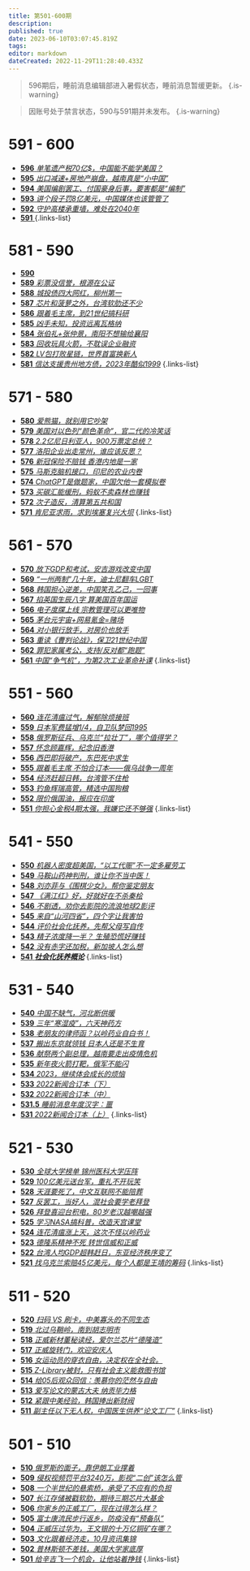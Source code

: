 ```yaml
---
title: 第501-600期
description: 
published: true
date: 2023-06-10T03:07:45.819Z
tags: 
editor: markdown
dateCreated: 2022-11-29T11:28:40.433Z
---
```


> 596期后，睡前消息编辑部进入暑假状态，睡前消息暂缓更新。
{.is-warning}

> 因账号处于禁言状态，590与591期并未发布。
{.is-warning}

# 591 - 600
- [**596** *单笔遗产税70亿$，中国能不能学美国？*](./501-600/596.md)
- [**595** *出口减速+房地产崩盘，越南真是“小中国”*](./501-600/595.md)
- [**594** *美国编剧罢工、付国豪身后事，要害都是“编制”*](./501-600/594.md)
- [**593** *讲个段子罚8亿美元，中国媒体也该管管了*](./501-600/593.md)
- [**592** *守护高楼承重墙，难处在2040年*](./501-600/592.md)
- [**591** ](./501-600/591.md)
{.links-list}

# 581 - 590
- [**590** ](./501-600/590.md)
- [**589** *彩票没信誉，根源在公证*](./501-600/589.md)
- [**588** *城投债四大网红，柳州第一*](./501-600/588.md)
- [**587** *芯片和菠萝之外，台湾软肋还不少*](./501-600/587.md)
- [**586** *跟着毛主席，到21世纪搞科研*](./501-600/586.md)
- [**585** *凶手未知，投资远离瓦格纳*](./501-600/585.md)
- [**584** *张伯礼+张仲景，南阳不想输给襄阳*](./501-600/584.md)
- [**583** *回收玩具火箭，不耽误企业融资*](./501-600/583.md)
- [**582** *LV包打败星链，世界首富换新人*](./501-600/582.md)
- [**581** *信达支援贵州地方债，2023年酷似1999*](./501-600/581.md)
{.links-list}

# 571 - 580
- [**580** *爱熊猫，就别用它吵架*](./501-600/580.md)
- [**579** *美国对以色列“颜色革命”，官二代的冷笑话*](./501-600/579.md)
- [**578** *2.2亿尼日利亚人，900万票定总统？*](./501-600/578.md)
- [**577** *洛阳企业出走常州，谁应该反思？*](./501-600/577.md)
- [**576** *新冠保险不赔钱 香港内地是一家*](./501-600/576.md)
- [**575** *马斯克脑机接口，印尼的农业内卷*](./501-600/575.md)
- [**574** *ChatGPT是做题家，中国欠他一套模拟卷*](./501-600/574.md)
- [**573** *买碳汇能缓刑，蚂蚁不卖森林也赚钱*](./501-600/573.md)
- [**572** *次子造反，清算第五共和国*](./501-600/572.md)
- [**571** *肯尼亚求雨，求到埃塞复兴大坝*](./501-600/571.md)
{.links-list}

# 561 - 570
- [**570** *放下GDP和考试，安吉游戏改变中国*](./501-600/570.md)
- [**569** *“一州两制”几十年，迪士尼翻车LGBT*](./501-600/569.md)
- [**568** *韩国担心逆差，中国笑孔乙己，一回事*](./501-600/568.md)
- [**567** *掐英国生辰八字 算美国百年国运*](./501-600/567.md)
- [**566** *电子度牒上线 宗教管理可以更唯物*](./501-600/566.md)
- [**565** *茅台元宇宙+网易氪金=赌场*](./501-600/565.md)
- [**564** *对小银行放手，对房价也放手*](./501-600/564.md)
- [**563** *重读《曹刿论战》，保卫21世纪中国*](./501-600/563.md)
- [**562** *罪犯家属考公，支持/反对都“跑题”*](./501-600/562.md)
- [**561** *中国“争气机”，为第2次工业革命补课*](./501-600/561.md)
{.links-list}

# 551 - 560
- [**560** *连花清瘟过气，解郁除烦接班*](./501-600/560.md)
- [**559** *日本军费猛增1/4，自卫队梦回1995*](./501-600/559.md)
- [**558** *俄罗斯征兵、乌克兰“拉壮丁”，哪个值得学？*](./501-600/558.md)
- [**557** *怀念顾嘉辉，纪念旧香港*](./501-600/557.md)
- [**556** *西巴即将破产，东巴死中求生*](./501-600/556.md)
- [**555** *跟着毛主席 不怕合订本——俄乌战争一周年*](./501-600/555.md)
- [**554** *经济赶超日韩，台湾管不住枪*](./501-600/554.md)
- [**553** *钓鱼辉瑞高管，精选中国狗粮*](./501-600/553.md)
- [**552** *限价俄国油，报应在印度*](./501-600/552.md)
- [**551** *你担心金税4期太强，我嫌它还不够强*](./501-600/551.md)
{.links-list}

# 541 - 550
- [**550** *机器人密度超美国，“以工代赈”不一定多雇劳工*](./501-600/550.md)
- [**549** *马鞍山药神判刑，谁让你不当中医！*](./501-600/549.md)
- [**548** *刘亦菲与《围棋少女》，帮你鉴定朋友*](./501-600/548.md)
- [**547** *《满江红》好，好就好在不杀秦桧*](./501-600/547.md)
- [**546** *不剧透，劝你去影院的流浪地球2影评*](./501-600/546.md)
- [**545** *来自“山河四省”，四个字让我害怕*](./501-600/545.md)
- [**544** *评价社会化抚养，先帮父母写自传*](./501-600/544.md)
- [**543** *精子浓度降一半？ 生殖恐慌好赚钱*](./501-600/543.md)
- [**542** *没有赤字还加税，新加坡人怎么想*](./501-600/542.md)
- [**541** ***社会化抚养概论***](./501-600/541.md)
{.links-list}

# 531 - 540
- [**540** *中国不缺气，河北断供暖*](./501-600/540.md)
- [**539** *三年“寒湿疫”，六天神药方*](./501-600/539.md)
- [**538** *老朋友的律师函？以岭药业自白书！*](./501-600/538.md)
- [**537** *搬出东京就领钱 日本人还是不生育*](./501-600/537.md)
- [**536** *献祭两个副总理，越南要走出疫情危机*](./501-600/536.md)
- [**535** *新年夜火箭打靶，俄军不能闪*](./501-600/535.md)
- [**534** *2023，继续体会成长的烦恼*](./501-600/534.md)
- [**533** *2022新闻合订本（下）*](./501-600/533.md)
- [**532** *2022新闻合订本（中）*](./501-600/532.md)
- [**531.5** *睡前消息年度汉字：噩*](531-2)
- [**531** *2022新闻合订本（上）*](./501-600/531.md)
{.links-list}

# 521 - 530
- [**530** *全球大学榜单 锦州医科大学压阵*](./501-600/530.md)
- [**529** *100亿美元送台军，重礼不开玩笑*](./501-600/529.md)
- [**528** *天涯要死了，中文互联网不能陪葬*](./501-600/528.md)
- [**527** *反罢工，当好人，混社会要学老拜登*](./501-600/527.md)
- [**526** *拜登喜迎台积电，80岁老汉越嘲越强*](./501-600/526.md)
- [**525** *学习NASA搞科普，改造天宫课堂*](./501-600/525.md)
- [**524** *连花清瘟涨上天，这次不怪以岭药业*](./501-600/524.md)
- [**523** *德隆系精神不死 转世信威和正威*](./501-600/523.md)
- [**522** *台湾人均GDP超韩赶日，东亚经济秩序变了*](./501-600/522.md)
- [**521** *找乌克兰索赔45亿美元，每个人都是王靖的筹码*](./501-600/521.md)
{.links-list}

# 511 - 520
- [**520** *扫码 VS 刷卡，中美寡头的不同生态*](./501-600/520.md)
- [**519** *北过乌鞘岭，南到胡志明市*](./501-600/519.md)
- [**518** *正威新材董秘读经，爱尔兰芯片“德隆造”*](./501-600/518.md)
- [**517** *正威旋转门，欢迎安庆人*](./501-600/517.md)
- [**516** *女运动员的穿衣自由，决定权在全社会。*](./501-600/516.md)
- [**515** *Z-Library被封，只有社会主义能救图书馆*](./501-600/515.md)
- [**514** *给05后观众回信：羡慕你的茫然与自由*](./501-600/514.md)
- [**513** *爱写论文的蒙古大夫 纳贡毕力格*](./501-600/513.md)
- [**512** *紧跟中美经验，韩国捧出新财阀*](./501-600/512.md)
- [**511** *副主任以下无人权，中国医生供养“论文工厂”*](./501-600/511.md)
{.links-list}

# 501 - 510
- [**510** *俄罗斯的面子，靠伊朗工业撑着*](./501-600/510.md)
- [**509** *侵权视频罚平台3240万，影视“二创”该怎么管*](./501-600/509.md)
- [**508** *一个半世纪的悬索桥，承受了不应有的负担*](./501-600/508.md)
- [**507** *长江存储被戳软肋，期待三期芯片大基金*](./501-600/507.md)
- [**506** *你家乡的正威工厂，现在过得怎么样？*](./501-600/506.md)
- [**505** *富士康流民步行返乡，防疫没有“预备队”*](./501-600/505.md)
- [**504** *正威压过华为，王文银的十万亿铜矿在哪？*](./501-600/504.md)
- [**503** *文化跟着经济走，10月资讯集锦*](./501-600/503.md)
- [**502** *普林斯顿不差钱，美国大学家底厚*](./501-600/502.md)
- [**501** *给辛吉飞一个机会，让他站着挣钱*](./501-600/501.md)
{.links-list}
